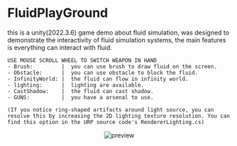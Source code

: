 # FluidPlayGround

this is a unity(2022.3.6) game demo about fluid simulation, was designed to demonstrate the interactivity of fluid simulation systems, the main features is everything can interact with fluid.

```
USE MOUSE SCROLL WHEEL TO SWITCH WEAPON IN HAND
- Brush:         |  you can use brush to draw fluid on the screen.
- Obstacle:      |  you can use obstacle to block the fluid.
- InfinityWorld: |  the fluid can flow in infinity world.
- lighting:      |  lighting are available.
- CastShadow:    |  the fluid can cast shadow.
- GUNS:          |  you have a arsenal to use.

(If you notice ring-shaped artifacts around light source, you can resolve this by increasing the 2D lighting texture resolution. You can find this option in the URP source code's RendererLighting.cs)
```
<p align="center">
  <img src="./demo.gif" alt="preview">
</p>